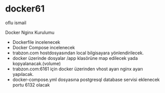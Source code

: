 # docker61

oflu ismail

Docker Nginx Kurulumu 
- Dockerfile incelenecek 
- Docker Compose incelenecek
- trabzon.com hostdosyasından local bilgisayara yönlendirilecek.
- docker üzerinde dosyalar /app klasörüne map edilecek yada kopyalanacak.(volume)
- trabzon.com:6161 için docker üzerinden vhost ayarı nginx ayarı yapılacak.
- docker-compose.yml dosyasına postgresql database servisi eklenecek portu 6132 olacak
